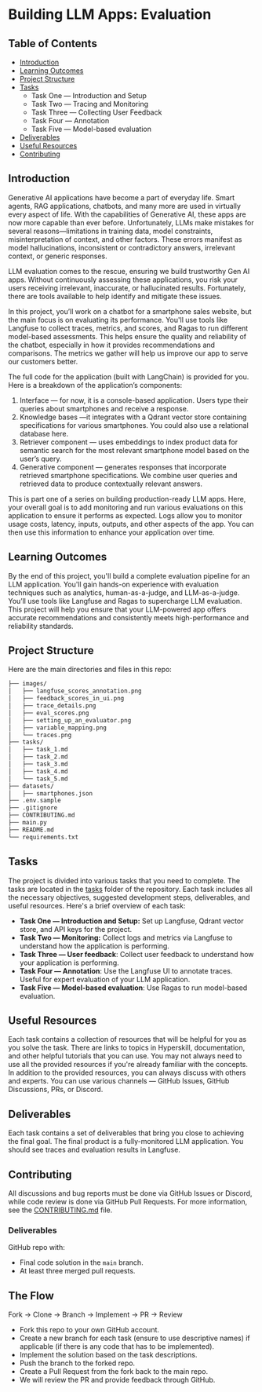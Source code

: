 # Building LLM Apps: Evaluation

## Table of Contents

- [Introduction](#introduction)
- [Learning Outcomes](#learning-outcomes)
- [Project Structure](#project-structure)
- [Tasks](#tasks)
    - Task One — Introduction and Setup
    - Task Two — Tracing and Monitoring
    - Task Three — Collecting User Feedback
    - Task Four — Annotation
    - Task Five — Model-based evaluation
- [Deliverables](#deliverables)
- [Useful Resources](#useful-resources)
- [Contributing](#contributing)

## **Introduction**

Generative AI applications have become a part of everyday life. Smart agents, RAG applications, chatbots, and many more are used in virtually every aspect of life. With the capabilities of Generative AI, these apps are now more capable than ever before. Unfortunately, LLMs make mistakes for several reasons—limitations in training data, model constraints, misinterpretation of context, and other factors. These errors manifest as model hallucinations, inconsistent or contradictory answers, irrelevant context, or generic responses.

LLM evaluation comes to the rescue, ensuring we build trustworthy Gen AI apps. Without continuously assessing these applications, you risk your users receiving irrelevant, inaccurate, or hallucinated results. Fortunately, there are tools available to help identify and mitigate these issues.

In this project, you’ll work on a chatbot for a smartphone sales website, but the main focus is on evaluating its performance. You'll use tools like Langfuse to collect traces, metrics, and scores, and Ragas to run different model-based assessments. This helps ensure the quality and reliability of the chatbot, especially in how it provides recommendations and comparisons. The metrics we gather will help us improve our app to serve our customers better.

The full code for the application (built with LangChain) is provided for you. Here is a breakdown of the application’s components:

1. Interface — for now, it is a console-based application. Users type their queries about smartphones and receive a response.
2. Knowledge bases —it integrates with a Qdrant vector store containing specifications for various smartphones. You could also use a relational database here.
3. Retriever component — uses embeddings to index product data for semantic search for the most relevant smartphone model based on the user’s query.
4. Generative component — generates responses that incorporate retrieved smartphone specifications. We combine user queries and retrieved data to produce contextually relevant answers.

This is part one of a series on building production-ready LLM apps. Here, your overall goal is to add monitoring and run various evaluations on this application to ensure it performs as expected. Logs allow you to monitor usage costs, latency, inputs, outputs, and other aspects of the app. You can then use this information to enhance your application over time.

## **Learning Outcomes**

By the end of this project, you'll build a complete evaluation pipeline for an LLM application. You'll gain hands-on experience with evaluation techniques such as analytics, human-as-a-judge, and LLM-as-a-judge. You’ll use tools like Langfuse and Ragas to supercharge LLM evaluation. This project will help you ensure that your LLM-powered app offers accurate recommendations and consistently meets high-performance and reliability standards.

## **Project Structure**

Here are the main directories and files in this repo:

```markdown
├── images/
│   ├── langfuse_scores_annotation.png
│   ├── feedback_scores_in_ui.png
│   ├── trace_details.png
│   ├── eval_scores.png
│   ├── setting_up_an_evaluator.png
│   ├── variable_mapping.png
│   └── traces.png
├── tasks/
│   ├── task_1.md
│   ├── task_2.md
│   ├── task_3.md
│   ├── task_4.md
│   └── task_5.md
├── datasets/
│   ├── smartphones.json
├── .env.sample
├── .gitignore
├── CONTRIBUTING.md
├── main.py
├── README.md
└── requirements.txt
```

## **Tasks**

The project is divided into various tasks that you need to complete. The tasks are located in the [tasks](./tasks) folder of the repository. Each task includes all the necessary objectives, suggested development steps, deliverables, and useful resources. Here's a brief overview of each task:

- **Task One — Introduction and Setup:** Set up Langfuse, Qdrant vector store, and API keys for the project.
- **Task Two — Monitoring:** Collect logs and metrics via Langfuse to understand how the application is performing.
- **Task Three — User feedback**: Collect user feedback to understand how your application is performing.
- **Task Four  — Annotation**: Use the Langfuse UI to annotate traces. Useful for expert evaluation of your LLM application.
- **Task Five — Model-based evaluation**: Use Ragas to run model-based evaluation.

## **Useful Resources**

Each task contains a collection of resources that will be helpful for you as you solve the task. There are links to topics in Hyperskill, documentation, and other helpful tutorials that you can use. You may not always need to use all the provided resources if you're already familiar with the concepts. In addition to the provided resources, you can always discuss with others and experts. You can use various channels — GitHub Issues, GitHub Discussions, PRs, or Discord.

## **Deliverables**

Each task contains a set of deliverables that bring you close to achieving the final goal. The final product is a fully-monitored LLM application. You should see traces and evaluation results in Langfuse.

## **Contributing**

All discussions and bug reports must be done via GitHub Issues or Discord, while code review is done via GitHub Pull Requests. For more information, see the [CONTRIBUTING.md](./CONTRIBUTING.md) file.

### Deliverables

GitHub repo with:

- Final code solution in the `main` branch.
- At least three merged pull requests.

## **The Flow**

Fork → Clone → Branch → Implement → PR → Review

- Fork this repo to your own GitHub account.
- Create a new branch for each task (ensure to use descriptive names) if applicable (if there is any code that has to be implemented).
- Implement the solution based on the task descriptions.
- Push the branch to the forked repo.
- Create a Pull Request from the fork back to the main repo.
- We will review the PR and provide feedback through GitHub.